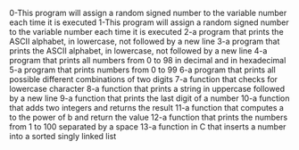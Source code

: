 0-This program will assign a random signed number to the variable number each time it is executed
1-This program will assign a random signed number to the variable number each time it is executed
2-a program that prints the ASCII alphabet, in lowercase, not followed by a new line
3-a program that prints the ASCII alphabet, in lowercase, not followed by a new line
4-a program that prints all numbers from 0 to 98 in decimal and in hexadecimal
5-a program that prints numbers from 0 to 99
6-a program that prints all possible different combinations of two digits
7-a function that checks for lowercase character
8-a function that prints a string in uppercase followed by a new line
9-a function that prints the last digit of a number
10-a function that adds two integers and returns the result
11-a function that computes a to the power of b and return the value
12-a function that prints the numbers from 1 to 100 separated by a space
13-a function in C that inserts a number into a sorted singly linked list
